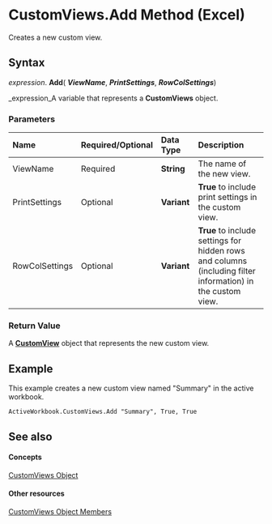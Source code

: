 
# CustomViews.Add Method (Excel)

Creates a new custom view.


## Syntax

 _expression_. **Add**( **_ViewName_**,  **_PrintSettings_**,  **_RowColSettings_**)

 _expression_A variable that represents a  **CustomViews** object.


### Parameters



|**Name**|**Required/Optional**|**Data Type**|**Description**|
|:-----|:-----|:-----|:-----|
|ViewName|Required| **String**|The name of the new view.|
|PrintSettings|Optional| **Variant**| **True** to include print settings in the custom view.|
|RowColSettings|Optional| **Variant**| **True** to include settings for hidden rows and columns (including filter information) in the custom view.|

### Return Value

A  **[CustomView](e16b1920-faeb-62d4-4d27-59745c4f5355.md)** object that represents the new custom view.


## Example

This example creates a new custom view named "Summary" in the active workbook.


```
ActiveWorkbook.CustomViews.Add "Summary", True, True
```


## See also


#### Concepts


 [CustomViews Object](f970bdf7-371b-ba41-89a3-bef2c6907f1a.md)
#### Other resources


 [CustomViews Object Members](694d7e53-a38b-e4c3-eb44-d35c758e1352.md)
